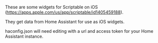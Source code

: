 These are some widgets for Scriptable on iOS (https://apps.apple.com/us/app/scriptable/id1405459188).

They get data from Home Assistant for use as iOS widgets.

haconfig.json will need editing with a url and access token for your Home Assistant instance.
